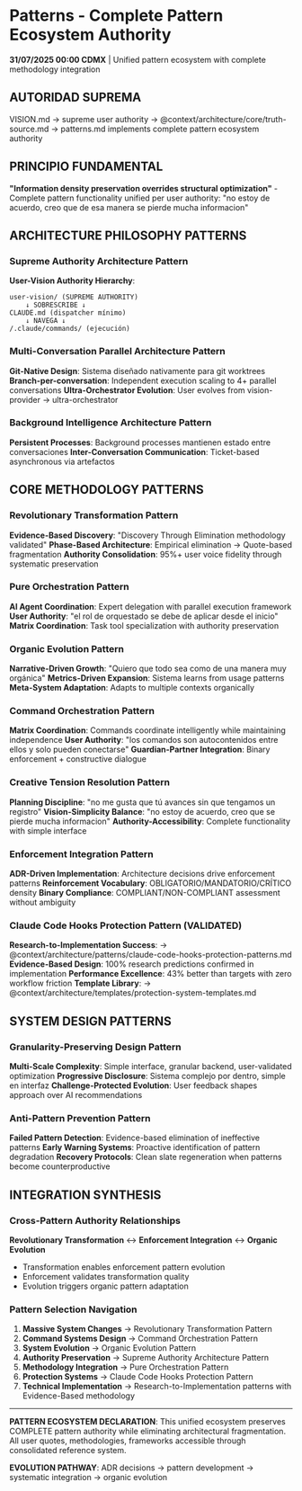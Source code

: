 # Patterns - Complete Pattern Ecosystem Authority

**31/07/2025 00:00 CDMX** | Unified pattern ecosystem with complete methodology integration

## AUTORIDAD SUPREMA
VISION.md → supreme user authority → @context/architecture/core/truth-source.md → patterns.md implements complete pattern ecosystem authority

## PRINCIPIO FUNDAMENTAL
**"Information density preservation overrides structural optimization"** - Complete pattern functionality unified per user authority: "no estoy de acuerdo, creo que de esa manera se pierde mucha informacion"

## ARCHITECTURE PHILOSOPHY PATTERNS

### Supreme Authority Architecture Pattern
**User-Vision Authority Hierarchy**:
```
user-vision/ (SUPREME AUTHORITY)
    ↓ SOBRESCRIBE ↓
CLAUDE.md (dispatcher mínimo)
    ↓ NAVEGA ↓
/.claude/commands/ (ejecución)
```

### Multi-Conversation Parallel Architecture Pattern
**Git-Native Design**: Sistema diseñado nativamente para git worktrees
**Branch-per-conversation**: Independent execution scaling to 4+ parallel conversations
**Ultra-Orchestrator Evolution**: User evolves from vision-provider → ultra-orchestrator

### Background Intelligence Architecture Pattern
**Persistent Processes**: Background processes mantienen estado entre conversaciones
**Inter-Conversation Communication**: Ticket-based asynchronous via artefactos

## CORE METHODOLOGY PATTERNS

### Revolutionary Transformation Pattern
**Evidence-Based Discovery**: "Discovery Through Elimination methodology validated"
**Phase-Based Architecture**: Empirical elimination → Quote-based fragmentation
**Authority Consolidation**: 95%+ user voice fidelity through systematic preservation

### Pure Orchestration Pattern  
**AI Agent Coordination**: Expert delegation with parallel execution framework
**User Authority**: "el rol de orquestado se debe de aplicar desde el inicio"
**Matrix Coordination**: Task tool specialization with authority preservation

### Organic Evolution Pattern
**Narrative-Driven Growth**: "Quiero que todo sea como de una manera muy orgánica"
**Metrics-Driven Expansion**: Sistema learns from usage patterns
**Meta-System Adaptation**: Adapts to multiple contexts organically

### Command Orchestration Pattern
**Matrix Coordination**: Commands coordinate intelligently while maintaining independence
**User Authority**: "los comandos son autocontenidos entre ellos y solo pueden conectarse"
**Guardian-Partner Integration**: Binary enforcement + constructive dialogue

### Creative Tension Resolution Pattern
**Planning Discipline**: "no me gusta que tú avances sin que tengamos un registro"
**Vision-Simplicity Balance**: "no estoy de acuerdo, creo que se pierde mucha informacion"
**Authority-Accessibility**: Complete functionality with simple interface

### Enforcement Integration Pattern
**ADR-Driven Implementation**: Architecture decisions drive enforcement patterns
**Reinforcement Vocabulary**: OBLIGATORIO/MANDATORIO/CRÍTICO density
**Binary Compliance**: COMPLIANT/NON-COMPLIANT assessment without ambiguity

### Claude Code Hooks Protection Pattern (VALIDATED)
**Research-to-Implementation Success**: → @context/architecture/patterns/claude-code-hooks-protection-patterns.md
**Evidence-Based Design**: 100% research predictions confirmed in implementation
**Performance Excellence**: 43% better than targets with zero workflow friction
**Template Library**: → @context/architecture/templates/protection-system-templates.md

## SYSTEM DESIGN PATTERNS

### Granularity-Preserving Design Pattern
**Multi-Scale Complexity**: Simple interface, granular backend, user-validated optimization
**Progressive Disclosure**: Sistema complejo por dentro, simple en interfaz
**Challenge-Protected Evolution**: User feedback shapes approach over AI recommendations

### Anti-Pattern Prevention Pattern
**Failed Pattern Detection**: Evidence-based elimination of ineffective patterns
**Early Warning Systems**: Proactive identification of pattern degradation
**Recovery Protocols**: Clean slate regeneration when patterns become counterproductive

## INTEGRATION SYNTHESIS

### Cross-Pattern Authority Relationships
**Revolutionary Transformation** ↔ **Enforcement Integration** ↔ **Organic Evolution**
- Transformation enables enforcement pattern evolution
- Enforcement validates transformation quality
- Evolution triggers organic pattern adaptation

### Pattern Selection Navigation
1. **Massive System Changes** → Revolutionary Transformation Pattern
2. **Command Systems Design** → Command Orchestration Pattern  
3. **System Evolution** → Organic Evolution Pattern
4. **Authority Preservation** → Supreme Authority Architecture Pattern
5. **Methodology Integration** → Pure Orchestration Pattern
6. **Protection Systems** → Claude Code Hooks Protection Pattern
7. **Technical Implementation** → Research-to-Implementation patterns with Evidence-Based methodology

---

**PATTERN ECOSYSTEM DECLARATION**: This unified ecosystem preserves COMPLETE pattern authority while eliminating architectural fragmentation. All user quotes, methodologies, frameworks accessible through consolidated reference system.

**EVOLUTION PATHWAY**: ADR decisions → pattern development → systematic integration → organic evolution